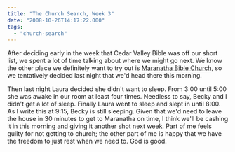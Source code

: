 ```yaml
---
title: "The Church Search, Week 3"
date: "2008-10-26T14:17:22.000"
tags: 
  - "church-search"
---
```


After deciding early in the week that Cedar Valley Bible was off our short list, we spent a lot of time talking about where we might go next. We know the other place we definitely want to try out is [Maranatha Bible Church](http://www.maranathabible.org), so we tentatively decided last night that we'd head there this morning.

Then last night Laura decided she didn't want to sleep. From 3:00 until 5:00 she was awake in our room at least four times. Needless to say, Becky and I didn't get a lot of sleep. Finally Laura went to sleep and slept in until 8:00. As I write this at 9:15, Becky is still sleeping. Given that we'd need to leave the house in 30 minutes to get to Maranatha on time, I think we'll be cashing it in this morning and giving it another shot next week. Part of me feels guilty for not getting to church; the other part of me is happy that we have the freedom to just rest when we need to. God is good.
